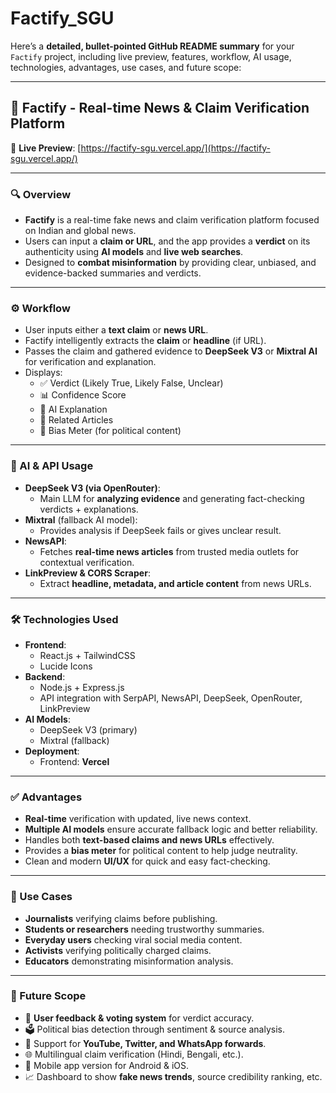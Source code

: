 # Factify_SGU
Here’s a **detailed, bullet-pointed GitHub README summary** for your `Factify` project, including live preview, features, workflow, AI usage, technologies, advantages, use cases, and future scope:

---

## 📰 Factify - Real-time News & Claim Verification Platform

🔗 **Live Preview**: [https://factify-sgu.vercel.app/](https://factify-sgu.vercel.app/)

---

### 🔍 Overview

- **Factify** is a real-time fake news and claim verification platform focused on Indian and global news.
- Users can input a **claim or URL**, and the app provides a **verdict** on its authenticity using **AI models** and **live web searches**.
- Designed to **combat misinformation** by providing clear, unbiased, and evidence-backed summaries and verdicts.

---

### ⚙️ Workflow

- User inputs either a **text claim** or **news URL**.
- Factify intelligently extracts the **claim** or **headline** (if URL).
- Passes the claim and gathered evidence to **DeepSeek V3** or **Mixtral AI** for verification and explanation.
- Displays:
  - ✅ Verdict (Likely True, Likely False, Unclear)
  - 📊 Confidence Score
  - 🧠 AI Explanation
  - 📰 Related Articles
  - 🧭 Bias Meter (for political content)

---

### 🤖 AI & API Usage

- **DeepSeek V3 (via OpenRouter)**:
  - Main LLM for **analyzing evidence** and generating fact-checking verdicts + explanations.
- **Mixtral** (fallback AI model):
  - Provides analysis if DeepSeek fails or gives unclear result.
- **NewsAPI**:
  - Fetches **real-time news articles** from trusted media outlets for contextual verification.
- **LinkPreview & CORS Scraper**:
  - Extract **headline, metadata, and article content** from news URLs.

---

### 🛠️ Technologies Used

- **Frontend**:
  - React.js + TailwindCSS
  - Lucide Icons
- **Backend**:
  - Node.js + Express.js
  - API integration with SerpAPI, NewsAPI, DeepSeek, OpenRouter, LinkPreview
- **AI Models**:
  - DeepSeek V3 (primary)
  - Mixtral (fallback)
- **Deployment**:
  - Frontend: **Vercel**

---

### ✅ Advantages

- **Real-time** verification with updated, live news context.
- **Multiple AI models** ensure accurate fallback logic and better reliability.
- Handles both **text-based claims and news URLs** effectively.
- Provides a **bias meter** for political content to help judge neutrality.
- Clean and modern **UI/UX** for quick and easy fact-checking.

---

### 🧠 Use Cases

- **Journalists** verifying claims before publishing.
- **Students or researchers** needing trustworthy summaries.
- **Everyday users** checking viral social media content.
- **Activists** verifying politically charged claims.
- **Educators** demonstrating misinformation analysis.

---

### 🚀 Future Scope

- 🔄 **User feedback & voting system** for verdict accuracy.
- 🗳️ Political bias detection through sentiment & source analysis.
- 🔗 Support for **YouTube, Twitter, and WhatsApp forwards**.
- 🌐 Multilingual claim verification (Hindi, Bengali, etc.).
- 📱 Mobile app version for Android & iOS.
- 📈 Dashboard to show **fake news trends**, source credibility ranking, etc.
